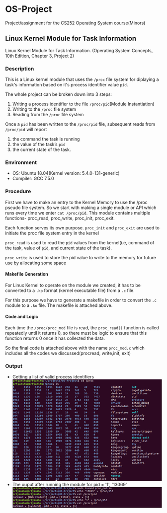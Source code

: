 # OS-Project
Project/assignment for the CS252 Operating System course(Minors)
## Linux Kernel Module for Task Information
Linux Kernel Module for Task Information. (Operating System Concepts, 10th Edition, Chapter 3, Project 2)

### Description
This is a Linux kernel module that uses the `/proc` file system for diplaying a task's information based on it's process identifier value `pid`.

The whole project can be broken down into 3 steps:

1. Writing a process identifier to the file `/proc/pid`(Module Instantiation)
2. Writing to the `/proc` file system
3. Reading from the `/proc` file system

Once a `pid` has been written to the `/proc/pid` file, subsequent reads from `/proc/pid` will report

1. the command the task is running
2. the value of the task’s `pid` 
3. the current state of the task.

### Environment

- OS: Ubuntu 18.04(Kernel version: 5.4.0-131-generic)
- Compiler: GCC 7.5.0

### Procedure

First we have to make an entry to the Kernel Memory to use the /proc pseudo file system. So we start with making a single module or API which runs every time we enter 
`cat /proc/pid`.
This module contains multiple functions- proc_read, proc_write, proc_init, proc_exit.

Each function serves its own purpose. `proc_init` and `proc_exit` are used to initiate the proc file system entry in the kernel

`proc_read` is used to read the `pid` values from the kernel(i.e, command of the task, value of `pid`, and current state of the task).

`proc_write` is used to store the pid value to write to the memory for future use by allocating some space

#### Makefile Generation

For Linux Kernel to operate on the module we created, it has to be converted to a `.ko` format (kernel executable file) from a `.c` file.

For this purpose we have to generate a makefile in order to convert the `.c` module to a `.ko` file. The makefile is attached above.

#### Code and Logic

Each time the `/proc/proc_mod` file is read, the `proc_read()` function is called
repeatedly until it returns 0, so there must be logic to ensure that this function returns 0 once it has collected the data.

So the final code is attached above with the name `proc_mod.c` which includes all the codes we discussed(procread, write,init, exit)

### Output
- Getting a list of valid process identifiers
![Screenshot](Screenshots/pid.png)
- The ouput after running the module for pid = '1', '13069'
![Screenshot](Screenshots/output.png)
